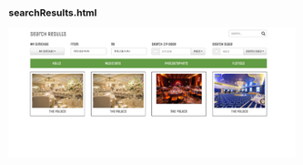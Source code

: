 ### searchResults.html

![alt text](https://github.com/m-salamon/swift-events-html/blob/master/git-images/search-results.png "Logo Title Text 1")
